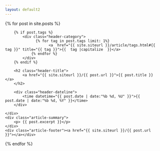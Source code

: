 ```yaml
---
layout: default2
---
```



  {% for post in site.posts  %}
<div class="row">
<div class="col-xs-12 col-md-offset-2 col-md-8">

<article class="article">
    <div class="article-header">

        {% if post.tags %}
            <div class="header-category">
                  {% for tag in post.tags limit: 1%}
                        <a  href="{{ site.siteurl }}/article/tags.html#{{ tag }}" title="{{ tag }}">{{  tag |capitalize  }}</a>                 
                {% endfor %}
            </div>
        {% endif %}

        <h2 class="header-title">
            <a href="{{ site.siteurl }}/{{ post.url }}">{{ post.title }}</a>
        </h2>

        <div class="header-dateline">
            <time datetime="{{ post.date | date:"%b %d, %U" }}">{{ post.date | date:"%b %d, %Y" }}</time>
        </div>

    </div>
    <div class="article-summary">
        <p> {{ post.excerpt }}</p>
    </div>
    <div class="article-footer"><a href="{{ site.siteurl }}/{{ post.url }}"></a></div>
</article>

</div>
</div>

{% endfor %}
